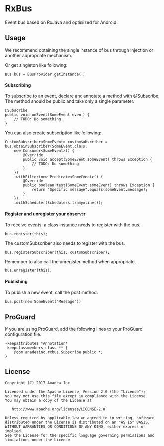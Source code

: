 RxBus
===========

Event bus based on RxJava and optimized for Android.

Usage
-------

We recommend obtaining the single instance of bus through injection or another appropriate mechanism.

Or get singleton like following:

```
Bus bus = BusProvider.getInstance();
```

#### Subscribing

To subscribe to an event, declare and annotate a method with @Subscribe. The method should be public and take only a single parameter.

```
@Subscribe
public void onEvent(SomeEvent event) {
    // TODO: Do something
}
```

You can also create subscription like following:

```
CustomSubscriber<SomeEvent> customSubscriber = bus.obtainSubscriber(SomeEvent.class,
    new Consumer<SomeEvent>() {
        @Override
        public void accept(SomeEvent someEvent) throws Exception {
            // TODO: Do something
        }
    })
    .withFilter(new Predicate<SomeEvent>() {
        @Override
        public boolean test(SomeEvent someEvent) throws Exception {
            return "Specific message".equals(someEvent.message);
        }
    })
    .withScheduler(Schedulers.trampoline());
```

#### Register and unregister your observer

To receive events, a class instance needs to register with the bus.

```
bus.register(this);
```

The customSubscriber also needs to register with the bus.

```
bus.registerSubscriber(this, customSubscriber);
```

Remember to also call the unregister method when appropriate.
```
bus.unregister(this);
```

#### Publishing

To publish a new event, call the post method:

```
bus.post(new SomeEvent("Message"));
```


ProGuard
-------

If you are using ProGuard, add the following lines to your ProGuard configuration file.

```
-keepattributes *Annotation*
-keepclassmembers class ** {
    @com.anadeainc.rxbus.Subscribe public *;
}
```

License
-------

    Copyright (C) 2017 Anadea Inc

    Licensed under the Apache License, Version 2.0 (the "License");
    you may not use this file except in compliance with the License.
    You may obtain a copy of the License at

       http://www.apache.org/licenses/LICENSE-2.0

    Unless required by applicable law or agreed to in writing, software
    distributed under the License is distributed on an "AS IS" BASIS,
    WITHOUT WARRANTIES OR CONDITIONS OF ANY KIND, either express or implied.
    See the License for the specific language governing permissions and
    limitations under the License.
